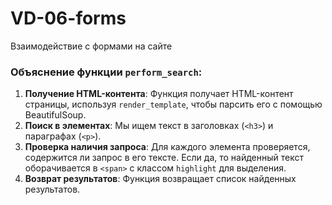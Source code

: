# VD-06-forms
Взаимодействие с формами на сайте
### Объяснение функции `perform_search`:
1. **Получение HTML-контента**: Функция получает HTML-контент страницы, используя `render_template`, чтобы парсить его с помощью BeautifulSoup.
2. **Поиск в элементах**: Мы ищем текст в заголовках (`<h3>`) и параграфах (`<p>`).
3. **Проверка наличия запроса**: Для каждого элемента проверяется, содержится ли запрос в его тексте. Если да, то найденный текст оборачивается в `<span>` с классом `highlight` для выделения.
4. **Возврат результатов**: Функция возвращает список найденных результатов.